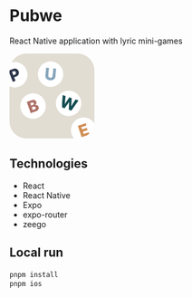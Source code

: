 # Pubwe

React Native application with lyric mini-games

<img src="./assets/images/icon.png" width=150 style="border-radius: 30px;">

## Technologies

- React
- React Native
- Expo
- expo-router
- zeego


## Local run

```bash
pnpm install
pnpm ios
```




